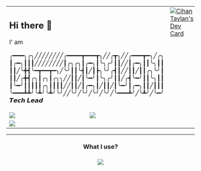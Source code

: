<table border="0" style="width:100%">
  <tr>
    <td colspan="2" valign="top">
    <h2>Hi there 👋</h2>
    I' am

╭━━━╮╭╮╱╱╱╱╱╱╱╱╭━━━━┳━━━┳╮╱╱╭┳╮╱╱╭━━━┳━╮╱╭╮\
┃╭━╮┃┃┃╱╱╱╱╱╱╱╱┃╭╮╭╮┃╭━╮┃╰╮╭╯┃┃╱╱┃╭━╮┃┃╰╮┃┃\
┃┃╱╰╋┫╰━┳━━┳━╮╱╰╯┃┃╰┫┃╱┃┣╮╰╯╭┫┃╱╱┃┃╱┃┃╭╮╰╯┃\
┃┃╱╭╋┫╭╮┃╭╮┃╭╮╮╱╱┃┃╱┃╰━╯┃╰╮╭╯┃┃╱╭┫╰━╯┃┃╰╮┃┃\
┃╰━╯┃┃┃┃┃╭╮┃┃┃┃╱╱┃┃╱┃╭━╮┃╱┃┃╱┃╰━╯┃╭━╮┃┃╱┃┃┃\
╰━━━┻┻╯╰┻╯╰┻╯╰╯╱╱╰╯╱╰╯╱╰╯╱╰╯╱╰━━━┻╯╱╰┻╯╱╰━╯  𝙏𝙚𝙘𝙝 𝙇𝙚𝙖𝙙
    </td>
      <td valign="top">
        <a target="blank" href="https://cihantaylan.com"><img src="https://api.daily.dev/devcards/v2/XGlrabrwUclDheMxIQWT5.png?r=jkh" alt="Cihan Taylan's Dev Card"/><a/>
      </td>
  </tr>
  <tr>
    <td><img src="https://awesome-github-stats.azurewebsites.net/user-stats/cihantaylan?cardType=level-alternate&theme=chartreuse-dark&preferLogin=false&Background=323E4DB8"></td>
    <td><img src="https://github-readme-stats.vercel.app/api/top-langs/?username=cihantaylan&langs_count=8&layout=compact&hide=css,makefile&theme=tokyonight"></td>
  </tr>
  <tr>
    <td colspan=3><img src="https://github-profile-trophy.vercel.app/?username=cihantaylan&theme=gitdimmed&row=1&column=9"></td>
  </tr>
</table>
<hr />
<div align="center">
  <h3>What I use?<h3/>
    <img src="https://skillicons.dev/icons?i=aws,apple,arduino,azure,bash,bootstrap,css,dart,discord,devto,docker,dynamodb,elasticsearch,electron,express,fastapi,flutter,github,gitlab,go,html,js,jenkins,kafka,kubernetes,laravel,linux,mongodb,mysql,nestjs,nextjs,nginx,nodejs,notion,npm,php,postgres,postman,prisma,prometheus,py,rabbitmq,raspberrypi,react,redis,redux,regex,sass,sqlite,stackoverflow,supabase,tailwind,threejs,ubuntu,vscode,vite,webpack,yarn" />
</div>
